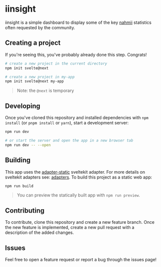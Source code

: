 # iinsight

iinsight is a simple dashboard to display some of the key [nahmii](https://nahmii.io) statistics often requested by the community.

## Creating a project

If you're seeing this, you've probably already done this step. Congrats!

```bash
# create a new project in the current directory
npm init svelte@next

# create a new project in my-app
npm init svelte@next my-app
```

> Note: the `@next` is temporary

## Developing

Once you've cloned this repository and installed dependencies with `npm install` (or `pnpm install` or `yarn`), start a development server:

```bash
npm run dev

# or start the server and open the app in a new browser tab
npm run dev -- --open
```

## Building

This app uses the [adapter-static](https://github.com/sveltejs/kit/tree/master/packages/adapter-static) sveltekit adapter. For more details on sveltekit adapters see: [adapters](https://kit.svelte.dev/docs#adapters). To build this project as a static web app:

```bash
npm run build
```

> You can preview the statically built app with `npm run preview`.

## Contributing

To contribute, clone this repository and create a new feature branch.
Once the new feature is implemented, create a new pull request with a description of the added changes.

## Issues

Feel free to open a feature request or report a bug through the issues page!